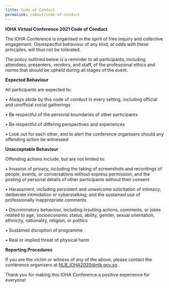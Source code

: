 ```yaml
---
title: Code of Conduct
permalink: /about/code-of-conduct
---
```

<b>IOHA Virtual Conference 2021 Code of Conduct</b>

The IOHA Conference is organised in the spirit of free inquiry and collective engagement. Disrespectful behaviour of any kind, at odds with these principles, will thus not be tolerated. 

The policy outlined below is a reminder to all participants, including attendees, presenters, vendors, and staff, of the professional ethics and norms that should be upheld during all stages of the event.

<b>Expected Behaviour</b>

All participants are expected to:

•           Always abide by this code of conduct in every setting, including official and unofficial social gatherings

•           Be respectful of the personal boundaries of other participants

•           Be respectful of differing perspectives and experiences

•           Look out for each other, and to alert the conference organisers should any offending action be witnessed

<b>Unacceptable Behaviour</b>

Offending actions include, but are not limited to:

•           Invasion of privacy, including the taking of screenshots and recordings of people, events, or conversations without express permission; and the posting of personal details of other participants without their consent

•           Harassment, including persistent and unwelcome solicitation of intimacy; deliberate intimidation or cyberstalking; and the sustained use of professionally inappropriate comments 

•           Discriminatory behaviour, including insulting actions, comments, or jokes related to age, socioeconomic status, ability, gender, sexual orientation, ethnicity, nationality, religion, or politics

•           Sustained disruption of programme

•           Real or implied threat of physical harm

<b>Reporting Procedures</b>

If you are the victim or witness of any of the above, please contact the conference organisers at <a href="NLB_IOHA2020@nlb.gov.sg"> NLB_IOHA2020@nlb.gov.sg </a>. 

Thank you for making this IOHA Conference a positive experience for everyone!